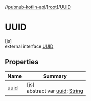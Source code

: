 //[pubnub-kotlin-api](../../../index.md)/[[root]](../index.md)/[UUID](index.md)

# UUID

[js]\
external interface [UUID](index.md)

## Properties

| Name | Summary |
|---|---|
| [uuid](uuid.md) | [js]<br>abstract var [uuid](uuid.md): [String](https://kotlinlang.org/api/latest/jvm/stdlib/kotlin/-string/index.html) |
